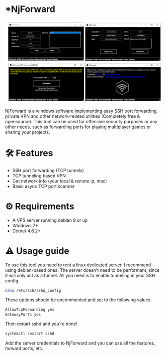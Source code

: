 # *NjForward

<div align=center style="background-color: transparent;">
	<img src="preview.png"/>
</div>

NjForward is a windows software implementing easy SSH port forwarding, private VPN and other network-related utilities (Completely free & opensource). This tool can be used for offensive security purposes or any other needs, such as forwarding ports for playing multiplayer games or sharing your projects.

# 🛠️ Features
- SSH port forwarding (TCP tunnels)
- TCP tunneling based VPN
- Get network info (your local & remote ip, mac)
- Basic async TCP port scanner

# ⚙️ Requirements

- A VPS server running debian 9 or up
- Windows 7+
- Dotnet 4.6.2+

# ⚠️ Usage guide

To use this tool you need to rent a linux dedicated server. I recommend using debian-based ones. The server doesn't need to be performant, since it will only act as a tunnel. All you need is to enable tunneling in your SSH config.

```bash
nano /etc/ssh/sshd_config
```

These options should be uncommented and set to the following values:

```
AllowTcpForwarding yes
GatewayPorts yes
```

Then restart sshd and you're done!

```bash
systemctl restart sshd
```

Add the server credentials to NjForward and you can use all the features, forward ports, etc.